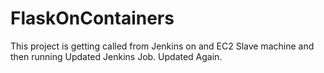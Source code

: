 # FlaskOnContainers
This project is getting called from Jenkins on and EC2 Slave machine and then running
Updated Jenkins Job.
Updated Again.
